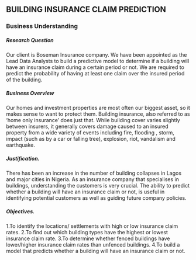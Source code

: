 ## BUILDING  INSURANCE CLAIM PREDICTION
### Business Understanding
##### Research Question
Our client is Boseman Insurance company. We have been appointed as the Lead Data Analysts to build a predictive model to determine if a building will have an insurance claim during a certain period or not. We are required to predict the probability of having at least one claim over the insured period of the building.

##### Business Overview
Our homes and investment properties are most often our biggest asset, so it makes sense to want to protect them. Building insurance, also referred to as ‘home only insurance’ does just that. While building cover varies slightly between insurers, it generally covers damage caused to an insured property from a wide variety of events including fire, flooding , storm, impact (such as by a car or falling tree), explosion, riot, vandalism and earthquake.

##### Justification.
There has been an increase in the number of building collapses in Lagos and major cities in Nigeria. As an insurance company that specialises in buildings, understanding the customers is very crucial.  The ability to predict  whether a  building will have an insurance claim or not, is useful in identifying potential customers  as well as guiding future company policies.

##### Objectives.
1.To identify the locations/ settlements with  high or  low  insurance claim rates.
2.To find out which building types have the highest or lowest insurance claim rate.
3.To determine whether fenced buildings have lower/higher insurance claim rates than unfenced buildings.
4.To build a model that predicts whether a building will have an insurance claim or not.
